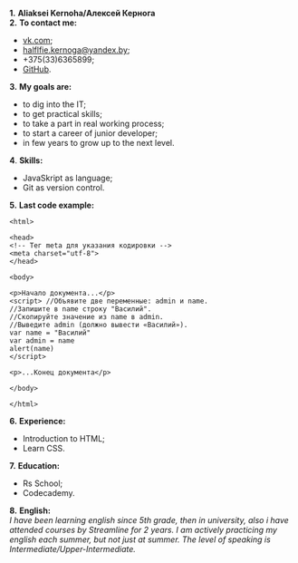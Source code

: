 ﻿**1.** **Aliaksei Kernoha/Алексей Кернога**  
**2.** **To contact me:**  
  
- [vk.com](https://vk.com/kernoga);  
- halflfie.kernoga@yandex.by;  
- +375(33)6365899;  
- [GitHub](https://github.com/Alexx-13).  
  
  
**3.** **My goals are:**  
  
- to dig into the IT;  
- to get practical skills;  
- to take a part in real working process;  
- to start a career of junior developer;  
- in few years to grow up to the next level.  
  
**4**. **Skills:**  
- JavaSkript as language;  
- Git as version control.  
  
**5.** **Last code example:**  
``` <!DOCTYPE HTML>  
<html>  
  
<head>  
<!-- Тег meta для указания кодировки -->  
<meta charset="utf-8">  
</head>  
  
<body>  
  
<p>Начало документа...</p>  
<script> //Объявите две переменные: admin и name.  
//Запишите в name строку "Василий".  
//Скопируйте значение из name в admin.  
//Выведите admin (должно вывести «Василий»).  
var name = "Василий"  
var admin = name  
alert(name)  
</script>  
  
<p>...Конец документа</p>  
  
</body>  
  
</html>  
```  
**6.** **Experience:**  
  
  
  
  
- Introduction to HTML;  
- Learn CSS.  
  
**7.** **Education:**  
  
- Rs School;  
- Codecademy.  
  
  
**8.** **English:**  
*I have been learning english since 5th grade, then in university, also i have attended courses by Streamline for 2 years. I am actively practiсing my english each summer, but not just at summer. The level of speaking is Intermediate/Upper-Intermediate.*
 



